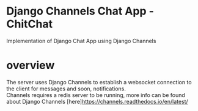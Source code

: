 # Django Channels Chat App - ChitChat
Implementation of  Django Chat App using Django Channels 

# overview
The server uses Django Channels to establish a websocket connection to the client for messages and soon, notifications.   
Channels requires a redis server to be running, more info can be found about Django Channels [here]https://channels.readthedocs.io/en/latest/
